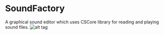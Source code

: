 # SoundFactory
A graphical sound editor which uses CSCore library for reading and playing sound files.
![alt tag](https://s32.postimg.org/gedy64u3p/Capture.png)
